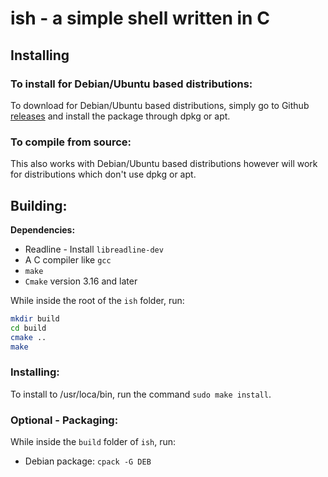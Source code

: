 # ish - a simple shell written in C

## Installing

### To install for Debian/Ubuntu based distributions:

To download for Debian/Ubuntu based distributions, simply go to Github [releases](https://github.com/Itai-Nelken/ish/releases) and install the package through dpkg or apt.

### To compile from source:

This also works with Debian/Ubuntu based distributions however will work for distributions which don't use dpkg or apt.

## Building:

**Dependencies:**

- Readline - Install `libreadline-dev`
- A C compiler like `gcc`
- `make`
- `Cmake` version 3.16 and later

While inside the root of the `ish` folder, run:

```sh
mkdir build
cd build
cmake ..
make
```

### Installing:

To install to /usr/loca/bin, run the command `sudo make install`.

### Optional - Packaging:

While inside the `build` folder of `ish`, run: 

- Debian package: `cpack -G DEB`
